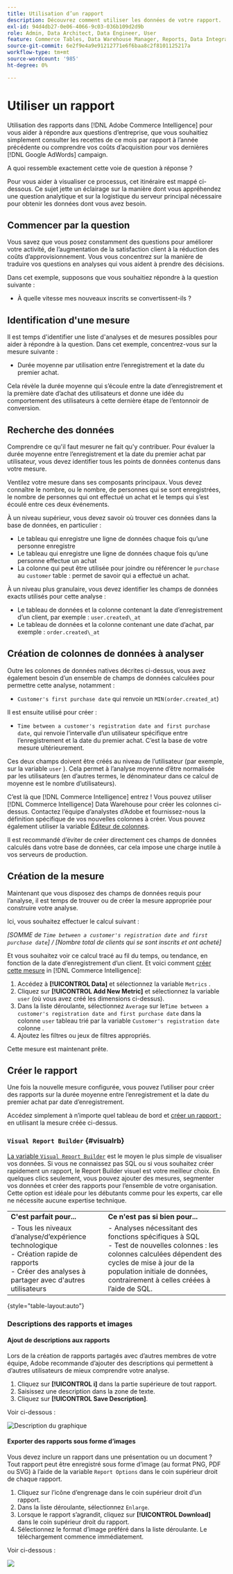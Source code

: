 ```yaml
---
title: Utilisation d’un rapport
description: Découvrez comment utiliser les données de votre rapport.
exl-id: 94d4db27-0e06-4066-9c03-036b109d2d9b
role: Admin, Data Architect, Data Engineer, User
feature: Commerce Tables, Data Warehouse Manager, Reports, Data Integration
source-git-commit: 6e2f9e4a9e91212771e6f6baa8c2f8101125217a
workflow-type: tm+mt
source-wordcount: '985'
ht-degree: 0%

---
```


# Utiliser un rapport

Utilisation des rapports dans [!DNL Adobe Commerce Intelligence] pour vous aider à répondre aux questions d’entreprise, que vous souhaitiez simplement consulter les recettes de ce mois par rapport à l’année précédente ou comprendre vos coûts d’acquisition pour vos dernières [!DNL Google AdWords] campaign.

A quoi ressemble exactement cette voie de question à réponse ?

Pour vous aider à visualiser ce processus, cet itinéraire est mappé ci-dessous. Ce sujet jette un éclairage sur la manière dont vous appréhendez une question analytique et sur la logistique du serveur principal nécessaire pour obtenir les données dont vous avez besoin.

## Commencer par la question

Vous savez que vous posez constamment des questions pour améliorer votre activité, de l’augmentation de la satisfaction client à la réduction des coûts d’approvisionnement. Vous vous concentrez sur la manière de traduire vos questions en analyses qui vous aident à prendre des décisions.

Dans cet exemple, supposons que vous souhaitiez répondre à la question suivante :

* À quelle vitesse mes nouveaux inscrits se convertissent-ils ?

## Identification d&#39;une mesure

Il est temps d&#39;identifier une liste d&#39;analyses et de mesures possibles pour aider à répondre à la question. Dans cet exemple, concentrez-vous sur la mesure suivante :

* Durée moyenne par utilisation entre l’enregistrement et la date du premier achat.

Cela révèle la durée moyenne qui s’écoule entre la date d’enregistrement et la première date d’achat des utilisateurs et donne une idée du comportement des utilisateurs à cette dernière étape de l’entonnoir de conversion.

## Recherche des données

Comprendre ce qu&#39;il faut mesurer ne fait qu&#39;y contribuer. Pour évaluer la durée moyenne entre l’enregistrement et la date du premier achat par utilisateur, vous devez identifier tous les points de données contenus dans votre mesure.

Ventilez votre mesure dans ses composants principaux. Vous devez connaître le nombre, ou le nombre, de personnes qui se sont enregistrées, le nombre de personnes qui ont effectué un achat et le temps qui s’est écoulé entre ces deux événements.

À un niveau supérieur, vous devez savoir où trouver ces données dans la base de données, en particulier :

* Le tableau qui enregistre une ligne de données chaque fois qu’une personne enregistre
* Le tableau qui enregistre une ligne de données chaque fois qu’une personne effectue un achat
* La colonne qui peut être utilisée pour joindre ou référencer le `purchase` au `customer` table : permet de savoir qui a effectué un achat.

À un niveau plus granulaire, vous devez identifier les champs de données exacts utilisés pour cette analyse :

* Le tableau de données et la colonne contenant la date d’enregistrement d’un client, par exemple : `user.created\_at`
* Le tableau de données et la colonne contenant une date d’achat, par exemple : `order.created\_at`

## Création de colonnes de données à analyser

Outre les colonnes de données natives décrites ci-dessus, vous avez également besoin d’un ensemble de champs de données calculées pour permettre cette analyse, notamment :

* `Customer's first purchase date` qui renvoie un `MIN(order.created_at`)

Il est ensuite utilisé pour créer :

* `Time between a customer's registration date and first purchase date`, qui renvoie l’intervalle d’un utilisateur spécifique entre l’enregistrement et la date du premier achat. C’est la base de votre mesure ultérieurement.

Ces deux champs doivent être créés au niveau de l’utilisateur (par exemple, sur la variable `user` ). Cela permet à l’analyse moyenne d’être normalisée par les utilisateurs (en d’autres termes, le dénominateur dans ce calcul de moyenne est le nombre d’utilisateurs).

C’est là que [!DNL Commerce Intelligence] entrez ! Vous pouvez utiliser [!DNL Commerce Intelligence] Data Warehouse pour créer les colonnes ci-dessus. Contactez l’équipe d’analystes d’Adobe et fournissez-nous la définition spécifique de vos nouvelles colonnes à créer. Vous pouvez également utiliser la variable [Éditeur de colonnes](../../data-analyst/data-warehouse-mgr/creating-calculated-columns.md).

Il est recommandé d’éviter de créer directement ces champs de données calculés dans votre base de données, car cela impose une charge inutile à vos serveurs de production.

## Création de la mesure

Maintenant que vous disposez des champs de données requis pour l’analyse, il est temps de trouver ou de créer la mesure appropriée pour construire votre analyse.

Ici, vous souhaitez effectuer le calcul suivant :


_[SOMME de `Time between a customer's registration date and first purchase date`] / [Nombre total de clients qui se sont inscrits et ont acheté]_

Et vous souhaitez voir ce calcul tracé au fil du temps, ou tendance, en fonction de la date d’enregistrement d’un client. Et voici comment [créer cette mesure](../../data-user/reports/ess-manage-data-metrics.md) in [!DNL Commerce Intelligence]:

1. Accédez à **[!UICONTROL Data]** et sélectionnez la variable `Metrics` .
1. Cliquez sur **[!UICONTROL Add New Metric]** et sélectionnez la variable `user` (où vous avez créé les dimensions ci-dessus).
1. Dans la liste déroulante, sélectionnez `Average` sur le`Time between a customer's registration date and first purchase date` dans la colonne `user` tableau trié par la variable `Customer's registration date`  colonne .
1. Ajoutez les filtres ou jeux de filtres appropriés.

Cette mesure est maintenant prête.

## Créer le rapport

Une fois la nouvelle mesure configurée, vous pouvez l’utiliser pour créer des rapports sur la durée moyenne entre l’enregistrement et la date du premier achat par date d’enregistrement.

Accédez simplement à n’importe quel tableau de bord et [créer un rapport ;](../../data-user/reports/ess-manage-data-metrics.md) en utilisant la mesure créée ci-dessus.

### `Visual Report Builder` {#visualrb}

[La variable `Visual Report Builder`](../../data-user/reports/ess-rpt-build-visual.md) est le moyen le plus simple de visualiser vos données. Si vous ne connaissez pas SQL ou si vous souhaitez créer rapidement un rapport, le Report Builder visuel est votre meilleur choix. En quelques clics seulement, vous pouvez ajouter des mesures, segmenter vos données et créer des rapports pour l’ensemble de votre organisation. Cette option est idéale pour les débutants comme pour les experts, car elle ne nécessite aucune expertise technique.

|  |  |
|--- |--- |
| **C&#39;est parfait pour...** | **Ce n&#39;est pas si bien pour...** |
| - Tous les niveaux d’analyse/d’expérience technologique<br>- Création rapide de rapports<br>- Créer des analyses à partager avec d&#39;autres utilisateurs | - Analyses nécessitant des fonctions spécifiques à SQL<br>- Test de nouvelles colonnes : les colonnes calculées dépendent des cycles de mise à jour de la population initiale de données, contrairement à celles créées à l’aide de SQL. |

{style="table-layout:auto"}

### Descriptions des rapports et images

#### Ajout de descriptions aux rapports

Lors de la création de rapports partagés avec d’autres membres de votre équipe, Adobe recommande d’ajouter des descriptions qui permettent à d’autres utilisateurs de mieux comprendre votre analyse.

1. Cliquez sur **[!UICONTROL i]** dans la partie supérieure de tout rapport.
1. Saisissez une description dans la zone de texte.
1. Cliquez sur **[!UICONTROL Save Description]**.

Voir ci-dessous :

![Description du graphique](../../assets/Chart_Description.gif)

#### Exporter des rapports sous forme d’images

Vous devez inclure un rapport dans une présentation ou un document ? Tout rapport peut être enregistré sous forme d’image (au format PNG, PDF ou SVG) à l’aide de la variable `Report Options` dans le coin supérieur droit de chaque rapport.

1. Cliquez sur l’icône d’engrenage dans le coin supérieur droit d’un rapport.
1. Dans la liste déroulante, sélectionnez `Enlarge`.
1. Lorsque le rapport s’agrandit, cliquez sur **[!UICONTROL Download]** dans le coin supérieur droit du rapport.
1. Sélectionnez le format d’image préféré dans la liste déroulante. Le téléchargement commence immédiatement.

Voir ci-dessous :

![](../../assets/exp-rep-as-image.gif)
